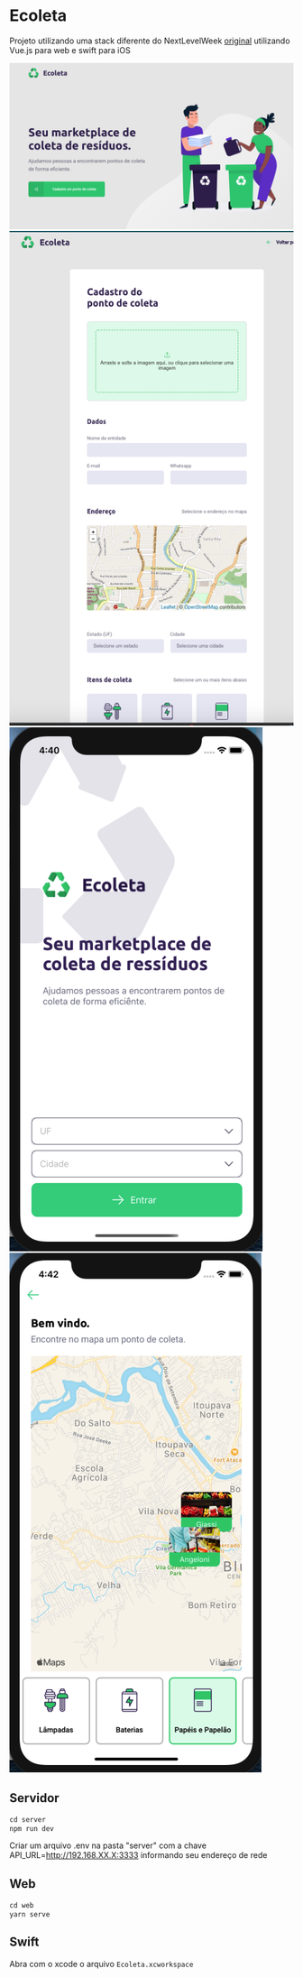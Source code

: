 # Ecoleta

Projeto utilizando uma stack diferente do NextLevelWeek [original](https://github.com/marvinwagner/nlw)
utilizando Vue.js para web e swift para iOS

![home](./home.png)
![home](./site.png)
![home](./mobile1.png)
![home](./mobile2.png)

## Servidor

```
cd server
npm run dev
```
Criar um arquivo .env na pasta "server" com a chave API_URL=http://192.168.XX.X:3333 informando seu endereço de rede

## Web
```
cd web
yarn serve
```

## Swift
Abra com o xcode o arquivo `Ecoleta.xcworkspace`
